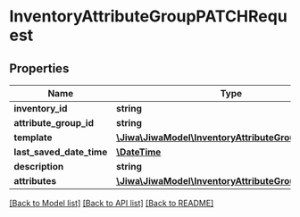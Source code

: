 # InventoryAttributeGroupPATCHRequest

## Properties
Name | Type | Description | Notes
------------ | ------------- | ------------- | -------------
**inventory_id** | **string** |  | [optional] 
**attribute_group_id** | **string** |  | [optional] 
**template** | [**\Jiwa\JiwaModel\InventoryAttributeGroupTemplate**](InventoryAttributeGroupTemplate.md) |  | [optional] 
**last_saved_date_time** | [**\DateTime**](\DateTime.md) |  | [optional] 
**description** | **string** |  | [optional] 
**attributes** | [**\Jiwa\JiwaModel\InventoryAttributeGroupAttribute[]**](InventoryAttributeGroupAttribute.md) |  | [optional] 

[[Back to Model list]](../README.md#documentation-for-models) [[Back to API list]](../README.md#documentation-for-api-endpoints) [[Back to README]](../README.md)



